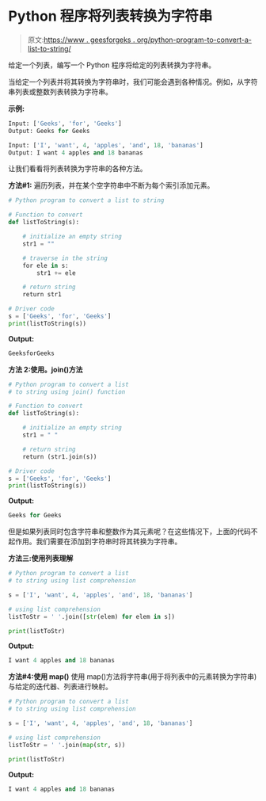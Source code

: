 # Python 程序将列表转换为字符串

> 原文:[https://www . geesforgeks . org/python-program-to-convert-a-list-to-string/](https://www.geeksforgeeks.org/python-program-to-convert-a-list-to-string/)

给定一个列表，编写一个 Python 程序将给定的列表转换为字符串。

当给定一个列表并将其转换为字符串时，我们可能会遇到各种情况。例如，从字符串列表或整数列表转换为字符串。

**示例:**

```py
Input: ['Geeks', 'for', 'Geeks']
Output: Geeks for Geeks

Input: ['I', 'want', 4, 'apples', 'and', 18, 'bananas']
Output: I want 4 apples and 18 bananas
```

让我们看看将列表转换为字符串的各种方法。

**方法#1:**
遍历列表，并在某个空字符串中不断为每个索引添加元素。

```py
# Python program to convert a list to string

# Function to convert  
def listToString(s): 

    # initialize an empty string
    str1 = "" 

    # traverse in the string  
    for ele in s: 
        str1 += ele  

    # return string  
    return str1 

# Driver code    
s = ['Geeks', 'for', 'Geeks']
print(listToString(s)) 
```

**Output:**

```py
GeeksforGeeks

```

**方法 2:使用。join()方法**

```py
# Python program to convert a list
# to string using join() function

# Function to convert  
def listToString(s): 

    # initialize an empty string
    str1 = " " 

    # return string  
    return (str1.join(s))

# Driver code    
s = ['Geeks', 'for', 'Geeks']
print(listToString(s)) 
```

**Output:**

```py
Geeks for Geeks

```

但是如果列表同时包含字符串和整数作为其元素呢？在这些情况下，上面的代码不起作用。我们需要在添加到字符串时将其转换为字符串。

**方法三:使用列表理解**

```py
# Python program to convert a list
# to string using list comprehension

s = ['I', 'want', 4, 'apples', 'and', 18, 'bananas']

# using list comprehension
listToStr = ' '.join([str(elem) for elem in s])

print(listToStr) 
```

**Output:**

```py
I want 4 apples and 18 bananas

```

**方法#4:使用 map()**
使用 map()方法将字符串(用于将列表中的元素转换为字符串)与给定的迭代器、列表进行映射。

```py
# Python program to convert a list
# to string using list comprehension

s = ['I', 'want', 4, 'apples', 'and', 18, 'bananas']

# using list comprehension
listToStr = ' '.join(map(str, s))

print(listToStr) 
```

**Output:**

```py
I want 4 apples and 18 bananas

```